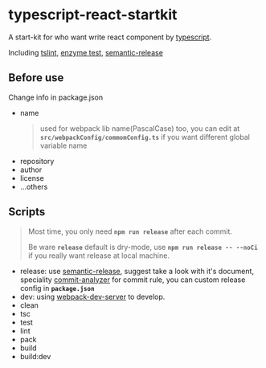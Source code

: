 # typescript-react-startkit
A start-kit for who want write react component by [typescript](https://www.typescriptlang.org/).

Including [tslint](https://palantir.github.io/tslint/), [enzyme test](https://github.com/airbnb/enzyme), [semantic-release](https://github.com/semantic-release/semantic-release)

## Before use
Change info in package.json
  - name
    >used for webpack lib name(PascalCase) too, you can edit at **`src/webpackConfig/commomConfig.ts`** if you want different global variable name
  - repository
  - author
  - license
  - ...others


## Scripts
>Most time, you only need **`npm run release`** after each commit.
>
>Be ware **`release`** default is dry-mode, use **`npm run release -- --noCi`** if you really want release at local machine.

- release: use [semantic-release](https://github.com/semantic-release/semantic-release), suggest take a look with it's document, speciality [commit-analyzer](https://github.com/semantic-release/commit-analyzer) for commit rule, you can custom release config in **`package.json`**
- dev: using [webpack-dev-server](https://github.com/webpack/webpack-dev-server) to develop.
- clean
- tsc
- test
- lint
- pack
- build
- build:dev
